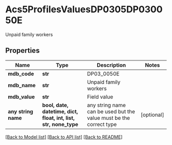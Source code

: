 # Acs5ProfilesValuesDP0305DP030050E

Unpaid family workers

## Properties
Name | Type | Description | Notes
------------ | ------------- | ------------- | -------------
**mdb_code** | **str** | DP03_0050E | 
**mdb_name** | **str** | Unpaid family workers | 
**mdb_value** | **str** | Field value | 
**any string name** | **bool, date, datetime, dict, float, int, list, str, none_type** | any string name can be used but the value must be the correct type | [optional]

[[Back to Model list]](../README.md#documentation-for-models) [[Back to API list]](../README.md#documentation-for-api-endpoints) [[Back to README]](../README.md)


